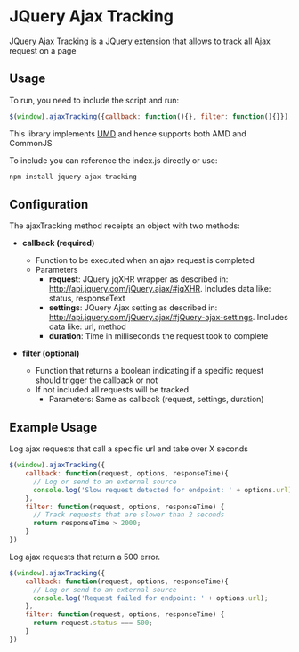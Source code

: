 # JQuery Ajax Tracking

JQuery Ajax Tracking is a JQuery extension that allows to track all Ajax request on a page

## Usage

To run, you need to include the script and run:

```js
$(window).ajaxTracking({callback: function(){}, filter: function(){}});
```

This library implements [UMD](https://github.com/umdjs/umd) and hence supports both AMD and CommonJS

To include you can reference the index.js directly or use:

```sh
npm install jquery-ajax-tracking
```

## Configuration

The ajaxTracking method receipts an object with two methods:
* **callback (required)**
  * Function to be executed when an ajax request is completed
  * Parameters
    * **request**: JQuery jqXHR wrapper as described in: http://api.jquery.com/jQuery.ajax/#jqXHR. Includes data like: status, responseText
    * **settings**: JQuery Ajax setting as described in: http://api.jquery.com/jQuery.ajax/#jQuery-ajax-settings. Includes data like: url, method
    * **duration**: Time in milliseconds the request took to complete

* **filter (optional)**
  * Function that returns a boolean indicating if a specific request should trigger the callback or not
  * If not included all requests will be tracked
    * Parameters: Same as callback (request, settings, duration)

## Example Usage

Log ajax requests that call a specific url and take over X seconds
```js
$(window).ajaxTracking({
    callback: function(request, options, responseTime){
      // Log or send to an external source
      console.log('Slow request detected for endpoint: ' + options.url);
    },
    filter: function(request, options, responseTime) {
      // Track requests that are slower than 2 seconds
      return responseTime > 2000;
    }
})
```

Log ajax requests that return a 500 error.
```js
$(window).ajaxTracking({
    callback: function(request, options, responseTime){
      // Log or send to an external source
      console.log('Request failed for endpoint: ' + options.url);
    },
    filter: function(request, options, responseTime) {
      return request.status === 500;
    }
})
```
